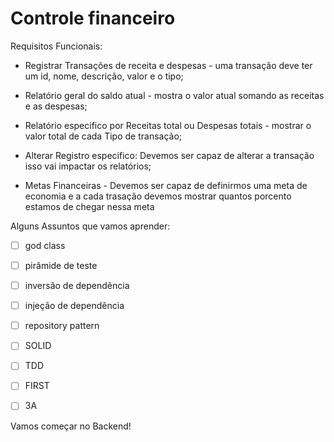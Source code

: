 # Controle financeiro

Requisitos Funcionais:

  - Registrar Transações de receita e despesas - uma transação deve ter um id, nome, descrição, valor e o tipo;

  - Relatório geral do saldo atual - mostra o valor atual somando as receitas e as despesas;

  - Relatório especifico por Receitas total ou Despesas totais - mostrar o valor total de cada Tipo de transação;

  - Alterar Registro especifico: Devemos ser capaz de alterar a transação isso vai impactar os relatórios;

  - Metas Financeiras - Devemos ser capaz de definirmos uma meta de economia e a cada trasação devemos mostrar quantos porcento estamos de chegar nessa meta


Alguns Assuntos que vamos aprender:

  - [ ] god class
  - [ ] pirâmide de teste
  - [ ] inversão de dependência
  - [ ] injeção de dependência
  - [ ] repository pattern
  - [ ] SOLID
  - [ ] TDD 
  - [ ] FIRST
  - [ ] 3A


Vamos começar no Backend!

  
